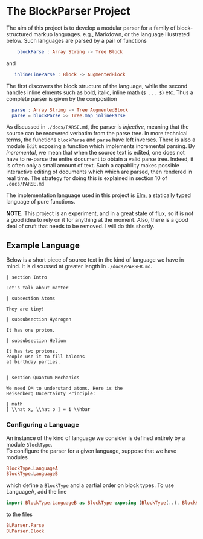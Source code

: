 # The BlockParser Project


The aim of this project is to develop a modular
parser for a family of block-structured
markup languages. e.g., Markdown, or the language
illustrated below. Such 
languages are parsed by a pair of functions 

```elm
    blockParse : Array String -> Tree Block
```

and 

```elm
   inlineLineParse : Block -> AugmentedBlock
```

The first discovers the block structure of the language,
while the second handles inline elments such as
bold, italic, inline math (`$ ... $`) etc.  Thus
a complete parser is given by the composition

```elm
  parse : Array String -> Tree AugmentedBlock
  parse = blockParse >> Tree.map inlineParse
```


As discussed in `./docs/PARSE.md`, the parser is *injective*,
meaning that the source can be recovered verbatim from the
parse tree.  In more technical terms, the functions `blockParse` 
and `parse` have left inverses.  There is also a module `Edit` exposing
a function which implements incremental parsing.
By *incremental*, we mean that when the source text is edited, one does not have to re-parse the entire document
to obtain a valid parse tree.  Indeed, it is often only a small amount of text. Such a capability makes possible interactive editing of documents which which are parsed, then rendered in real time. The strategy for doing this
is explained in section 10 of `.docs/PARSE.md` 

The implementation language used in this project is 
[Elm](https:elm-lang.org), a statically typed
language of pure functions.

**NOTE.** This project is an experiment, and in a great state of flux,
so it is not a good idea to rely on it for anything at the moment.
Also, there is a good deal of cruft that needs to be removed.
I will do this shortly.



## Example Language

Below is a short piece of source text in
the kind of language we have in mind.
It is discussed at greater length in 
`./docs/PARSER.md`.


```text
| section Intro

Let's talk about matter 

| subsection Atoms 

They are tiny!

| subsubsection Hydrogen

It has one proton.

| subsubsection Helium

It has two protons.
People use it to fill baloons
at birthday parties.


| section Quantum Mechanics

We need QM to understand atoms. Here is the
Heisenberg Uncertainty Principle:

| math 
[ \\hat x, \\hat p ] = i \\hbar
```


### Configuring a Language

An instance of the kind of language we consider 
is defined entirely by a module `BlockType`.  
To conifigure the parser for a given
language, suppose that we have modules

```elm
BlockType.LanguageA
BlockType.LanguageB
```

which define a `BlockType` and a partial order on block types.
To use LanguageA, add the line

```elm
import BlockType.LanguageB as BlockType exposing (BlockType(..), BlockKind(..))
```

to the files

```elm
BLParser.Parse
BLParser.Block
```





